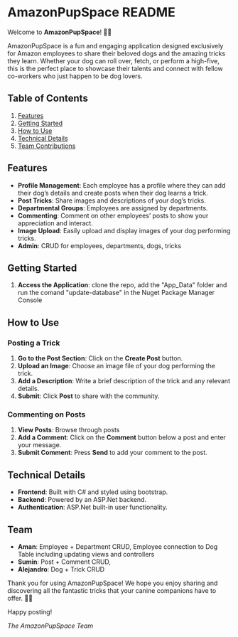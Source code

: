# AmazonPupSpace README

Welcome to **AmazonPupSpace**! 🎉🐾

AmazonPupSpace is a fun and engaging application designed exclusively for Amazon employees to share their beloved dogs and the amazing tricks they learn. Whether your dog can roll over, fetch, or perform a high-five, this is the perfect place to showcase their talents and connect with fellow co-workers who just happen to be dog lovers.

## Table of Contents
1. [Features](#features)
2. [Getting Started](#getting-started)
3. [How to Use](#how-to-use)
4. [Technical Details](#technical-details)
5. [Team Contributions](#team)

## Features

- **Profile Management**: Each employee has a profile where they can add their dog’s details and create posts when their dog learns a trick.
- **Post Tricks**: Share images and descriptions of your dog’s tricks.
- **Departmental Groups**: Employees are assigned by departments.
- **Commenting**: Comment on other employees’ posts to show your appreciation and interact.
- **Image Upload**: Easily upload and display images of your dog performing tricks.
- **Admin**: CRUD for employees, departments, dogs, tricks

## Getting Started

1. **Access the Application**: clone the repo, add the "App_Data" folder and run the comand "update-database" in the Nuget Package Manager Console

## How to Use

### Posting a Trick

1. **Go to the Post Section**: Click on the **Create Post** button.
2. **Upload an Image**: Choose an image file of your dog performing the trick.
3. **Add a Description**: Write a brief description of the trick and any relevant details.
5. **Submit**: Click **Post** to share with the community.

### Commenting on Posts

1. **View Posts**: Browse through posts 
2. **Add a Comment**: Click on the **Comment** button below a post and enter your message.
3. **Submit Comment**: Press **Send** to add your comment to the post.

## Technical Details

- **Frontend**: Built with C# and styled using bootstrap.
- **Backend**: Powered by an ASP.Net backend.
- **Authentication**: ASP.Net built-in user functionality.

## Team

- **Aman**: Employee + Department CRUD, Employee connection to Dog Table including updating views and controllers
- **Sumin**: Post + Comment CRUD, 
- **Alejandro**: Dog + Trick CRUD

Thank you for using AmazonPupSpace! We hope you enjoy sharing and discovering all the fantastic tricks that your canine companions have to offer. 🐶✨

Happy posting!

*The AmazonPupSpace Team*
